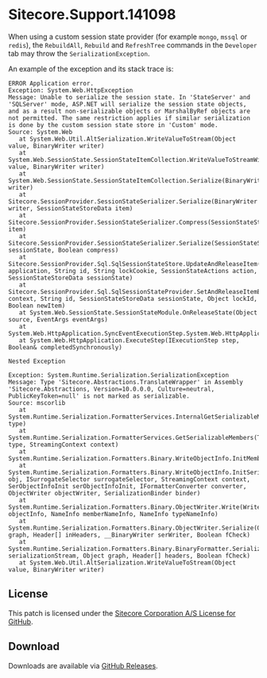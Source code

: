 # Sitecore.Support.141098

When using a custom session state provider (for example `mongo`, `mssql` or `redis`), the `RebuildAll`, `Rebuild` and `RefreshTree`  commands in the `Developer` tab may throw the `SerializationException`.

An example of the exception and its stack trace is:

```
ERROR Application error.
Exception: System.Web.HttpException
Message: Unable to serialize the session state. In 'StateServer' and 'SQLServer' mode, ASP.NET will serialize the session state objects, and as a result non-serializable objects or MarshalByRef objects are not permitted. The same restriction applies if similar serialization is done by the custom session state store in 'Custom' mode.
Source: System.Web
   at System.Web.Util.AltSerialization.WriteValueToStream(Object value, BinaryWriter writer)
   at System.Web.SessionState.SessionStateItemCollection.WriteValueToStreamWithAssert(Object value, BinaryWriter writer)
   at System.Web.SessionState.SessionStateItemCollection.Serialize(BinaryWriter writer)
   at Sitecore.SessionProvider.SessionStateSerializer.Serialize(BinaryWriter writer, SessionStateStoreData item)
   at Sitecore.SessionProvider.SessionStateSerializer.Compress(SessionStateStoreData item)
   at Sitecore.SessionProvider.SessionStateSerializer.Serialize(SessionStateStoreData sessionState, Boolean compress)
   at Sitecore.SessionProvider.Sql.SqlSessionStateStore.UpdateAndReleaseItem(Guid application, String id, String lockCookie, SessionStateActions action, SessionStateStoreData sessionState)
   at Sitecore.SessionProvider.Sql.SqlSessionStateProvider.SetAndReleaseItemExclusive(HttpContext context, String id, SessionStateStoreData sessionState, Object lockId, Boolean newItem)
   at System.Web.SessionState.SessionStateModule.OnReleaseState(Object source, EventArgs eventArgs)
   at System.Web.HttpApplication.SyncEventExecutionStep.System.Web.HttpApplication.IExecutionStep.Execute()
   at System.Web.HttpApplication.ExecuteStep(IExecutionStep step, Boolean& completedSynchronously)

Nested Exception

Exception: System.Runtime.Serialization.SerializationException
Message: Type 'Sitecore.Abstractions.TranslateWrapper' in Assembly 'Sitecore.Abstractions, Version=10.0.0.0, Culture=neutral, PublicKeyToken=null' is not marked as serializable.
Source: mscorlib
   at System.Runtime.Serialization.FormatterServices.InternalGetSerializableMembers(RuntimeType type)
   at System.Runtime.Serialization.FormatterServices.GetSerializableMembers(Type type, StreamingContext context)
   at System.Runtime.Serialization.Formatters.Binary.WriteObjectInfo.InitMemberInfo()
   at System.Runtime.Serialization.Formatters.Binary.WriteObjectInfo.InitSerialize(Object obj, ISurrogateSelector surrogateSelector, StreamingContext context, SerObjectInfoInit serObjectInfoInit, IFormatterConverter converter, ObjectWriter objectWriter, SerializationBinder binder)
   at System.Runtime.Serialization.Formatters.Binary.ObjectWriter.Write(WriteObjectInfo objectInfo, NameInfo memberNameInfo, NameInfo typeNameInfo)
   at System.Runtime.Serialization.Formatters.Binary.ObjectWriter.Serialize(Object graph, Header[] inHeaders, __BinaryWriter serWriter, Boolean fCheck)
   at System.Runtime.Serialization.Formatters.Binary.BinaryFormatter.Serialize(Stream serializationStream, Object graph, Header[] headers, Boolean fCheck)
   at System.Web.Util.AltSerialization.WriteValueToStream(Object value, BinaryWriter writer)
```

## License  
This patch is licensed under the [Sitecore Corporation A/S License for GitHub](https://github.com/sitecoresupport/Sitecore.Support.141098/blob/master/LICENSE).  

## Download  
Downloads are available via [GitHub Releases](https://github.com/sitecoresupport/Sitecore.Support.141098/releases).  
